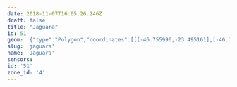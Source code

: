 ```yaml
---
date: 2018-11-07T16:05:26.246Z
draft: false
title: "Jaguara"
id: 51
geom: '{"type":"Polygon","coordinates":[[[-46.755996,-23.495161],[-46.755753,-23.495647],[-46.755772,-23.495815],[-46.755562,-23.496139],[-46.75552,-23.496418],[-46.755656,-23.496557],[-46.75621,-23.496647],[-46.756339,-23.496728],[-46.756534,-23.496992],[-46.756987,-23.497394],[-46.757398,-23.497974],[-46.757474,-23.498222],[-46.757417,-23.498492],[-46.757456,-23.498861],[-46.7573,-23.499428],[-46.757348,-23.499581],[-46.757596,-23.499821],[-46.758229,-23.499912],[-46.759205,-23.499783],[-46.759903,-23.499996],[-46.760006,-23.500112],[-46.760265,-23.50084],[-46.760423,-23.501087],[-46.761372,-23.501537],[-46.761635,-23.501816],[-46.7623,-23.503377],[-46.763286,-23.504845],[-46.763929,-23.50564],[-46.764026,-23.505849],[-46.764076,-23.50624],[-46.764032,-23.506454],[-46.763249,-23.507517],[-46.763066,-23.507962],[-46.762901,-23.508213],[-46.762689,-23.508387],[-46.762611,-23.508556],[-46.762307,-23.508645],[-46.762051,-23.508954],[-46.761784,-23.509159],[-46.761137,-23.509497],[-46.761185,-23.509668],[-46.761879,-23.509671],[-46.762107,-23.509806],[-46.762137,-23.510034],[-46.762027,-23.510241],[-46.761781,-23.510392],[-46.761124,-23.510418],[-46.760313,-23.510966],[-46.759796,-23.511902],[-46.759812,-23.512447],[-46.759012,-23.51283],[-46.758441,-23.512856],[-46.758026,-23.513079],[-46.757987,-23.513213],[-46.758073,-23.513504],[-46.758065,-23.513774],[-46.757933,-23.513865],[-46.757522,-23.51387],[-46.757543,-23.514064],[-46.75785,-23.514513],[-46.757909,-23.514744],[-46.757862,-23.515706],[-46.757704,-23.515967],[-46.757326,-23.516186],[-46.756923,-23.516325],[-46.754632,-23.516564],[-46.753204,-23.517081],[-46.753027,-23.517219],[-46.752995,-23.517395],[-46.753226,-23.519653],[-46.752985,-23.519878],[-46.75176,-23.520626],[-46.750912,-23.520781],[-46.749655,-23.520702],[-46.749135,-23.520531],[-46.747059,-23.520372],[-46.746842,-23.520011],[-46.746271,-23.519358],[-46.745243,-23.518482],[-46.744664,-23.518166],[-46.743794,-23.517801],[-46.742719,-23.517588],[-46.742007,-23.517554],[-46.740031,-23.517605],[-46.734822,-23.517829],[-46.733205,-23.517822],[-46.732419,-23.517731],[-46.730928,-23.517181],[-46.728931,-23.516117],[-46.727551,-23.515296],[-46.726367,-23.514694],[-46.726888,-23.512909],[-46.727305,-23.511825],[-46.728131,-23.510729],[-46.728627,-23.510283],[-46.729489,-23.509716],[-46.73039,-23.509275],[-46.731281,-23.508936],[-46.732374,-23.508659],[-46.733647,-23.50847],[-46.738818,-23.508085],[-46.740077,-23.507927],[-46.748943,-23.507215],[-46.75,-23.506957],[-46.750836,-23.506535],[-46.751488,-23.506016],[-46.752477,-23.50474],[-46.752656,-23.504617],[-46.753591,-23.503441],[-46.754087,-23.502592],[-46.75432,-23.501979],[-46.75447,-23.501244],[-46.754458,-23.500135],[-46.754547,-23.498995],[-46.754526,-23.497706],[-46.754684,-23.496613],[-46.754982,-23.495831],[-46.755409,-23.49522],[-46.755747,-23.494928],[-46.755996,-23.495161]]]}'
slug: 'jaguara'
name: 'Jaguara'
sensors:
id: '51'
zone_id: '4'
---
```

		